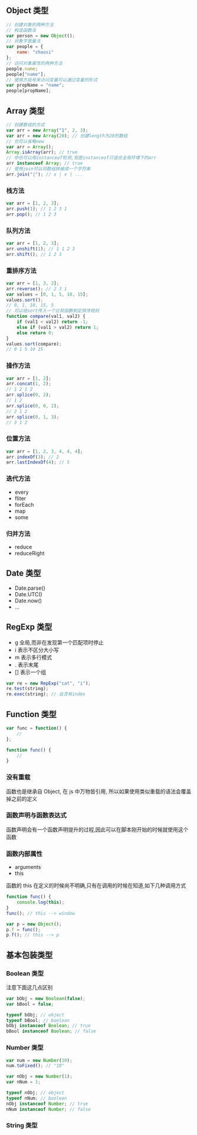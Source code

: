 ## Object 类型

```js
// 创建对象的两种方法
// 构造函数法
var person = new Object();
// 对象字面量法
var people = {
    name: "zhaosi"
};
// 访问对象属性的两种方法
people.name;
people["name"];
// 使用方括号来访问变量可以通过变量的形式
var propName = "name";
people[propName];
```

## Array 类型

```js
// 创建数组的方式
var arr = new Array("1", 2, 3);
var arr = new Array(20); // 创建length为20的数组
// 也可以省略new
var arr = Array();
Array.isArray(arr); // true
// 你也可以用instanceof检测,但是instanceof只适合全局环境下的arr
arr instanceof Array; // true
// 使用join可以将数组拼接成一个字符串
arr.join("|"); // x | x | ...
```

### 栈方法

```js
var arr = [1, 2, 3];
arr.push(1); // 1 2 3 1
arr.pop(); // 1 2 3
```

### 队列方法

```js
var arr = [1, 2, 3];
arr.unshift(1); // 1 1 2 3
arr.shift(); // 1 2 3
```

### 重排序方法

```js
var arr = [1, 3, 2];
arr.reverse(); // 2 3 1
var values = [0, 1, 5, 10, 15];
values.sort();
// 0, 1, 10, 15, 5
// 可以给sort传入一个比较函数制定排序规则
function compare(val1, val2) {
    if (val1 < val2) return -1;
    else if (val1 > val2) return 1;
    else return 0;
}
values.sort(compare);
// 0 1 5 10 15
```

### 操作方法

```js
var arr = [1, 2];
arr.concat(1, 2);
// 1 2 1 2
arr.splice(0, 2);
// 1 2
arr.splice(0, 0, 2);
// 2 1 2
arr.splice(0, 1, 3);
// 3 1 2
```

### 位置方法

```js
var arr = [1, 2, 3, 4, 4, 4];
arr.indexOf(3); // 2
arr.lastIndexOf(4); // 5
```

### 迭代方法

-   every
-   fliter
-   forEach
-   map
-   some

### 归并方法

-   reduce
-   reduceRight

## Date 类型

-   Date.parse()
-   Date.UTC()
-   Date.now()
-   ...

## RegExp 类型

-   g 全局,而非在发现第一个匹配项时停止
-   i 表示不区分大小写
-   m 表示多行模式
-   . 表示末尾
-   [] 表示一个组

```js
var re = new RepExp("cat", "i");
re.test(string);
re.exec(string); // 会含有index
```

## Function 类型

```js
var func = function() {
    //
};

function func() {
    //
}
```

### 没有重载

函数也是继承自 Object, 在 js 中万物皆引用, 所以如果使用类似重载的语法会覆盖掉之前的定义

### 函数声明与函数表达式

函数声明会有一个函数声明提升的过程,因此可以在脚本刚开始的时候就使用这个函数

### 函数内部属性

-   arguments
-   this

函数的 this 在定义的时候尚不明确,只有在调用的时候在知道,如下几种调用方式

```js
function func() {
    console.log(this);
}
func(); // this --> window

var p = new Object();
p.f = func();
p.f(); // this --> p
```

## 基本包装类型

### Boolean 类型

注意下面这几点区别

```js
var bObj = new Boolean(false);
var bBool = false;

typeof bObj; // object
typeof bBool; // boolean
bObj instanceof Boolean; // true
bBool instanceof Boolean; // false
```

### Number 类型

```js
var num = new Number(10);
num.toFixed(); // "10"

var nObj = new Number(1);
var nNum = 1;

typeof nObj; // object
typeof nNum; // boolean
nObj instanceof Number; // true
nNum instanceof Number; // false
```

### String 类型
